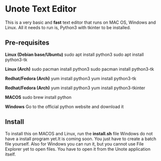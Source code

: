 # Unote Text Editor
This is a very basic and **fast** text editor that runs on MAC OS, Windows and Linux. 
All it needs to run is, Python3 with tkinter to be installed.

**Pre-requisites**
----------------

**Linux (Debian base/Ubuntu)**
sudo apt install python3
sudo apt install python3-tk

**Linux (Arch)**
sudo pacman install python3
sudo pacman install python3-tk

**Redhat/Fedora (Arch)**
yum install python3
yum install python3-tk

**Redhat/Fedora (Arch)**
yum install python3
yum install python3-tkinter

**MACOS**
sudo brew install python

**Windows**
Go to the official python website and download it

**Install**
------------
To install this on MACOS and Linux, run the **install.sh** file
Windows do not have a install program yet.It is coming soon. You just have to create a batch file yourself. Also for Windows you can run it, but you cannot use File Explorer yet to open files. You have to open it from the Unote application itself.





